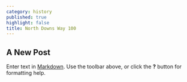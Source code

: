 ```yaml
---
category: history
published: true
highlight: false
title: North Downs Way 100
---
```

## A New Post

Enter text in [Markdown](http://daringfireball.net/projects/markdown/). Use the toolbar above, or click the **?** button for formatting help.
